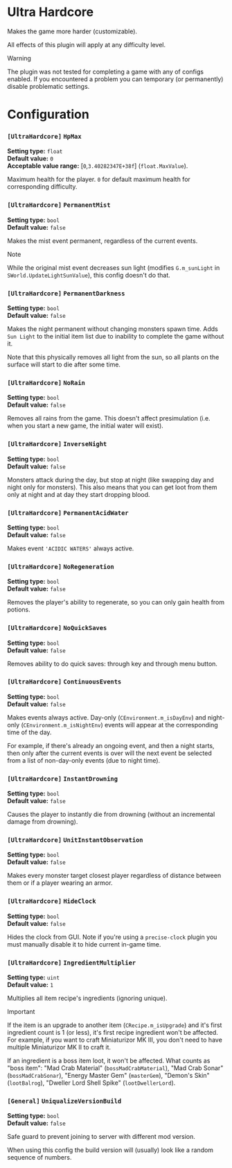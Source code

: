 
# Ultra Hardcore

Makes the game more harder (customizable).

All effects of this plugin will apply at any difficulty level.

> [!WARNING]
> The plugin was not tested for completing a game with any of configs enabled. If you encountered a problem you can temporary (or permanently) disable problematic settings.

# Configuration

### `[UltraHardcore]` `HpMax`

**Setting type:** `float` \
**Default value:** `0` \
**Acceptable value range:** [`0`,`3.40282347E+38f`] (`float.MaxValue`).

Maximum health for the player. `0` for default maximum health for corresponding difficulty.

### `[UltraHardcore]` `PermanentMist`

**Setting type:** `bool` \
**Default value:** `false`

Makes the mist event permanent, regardless of the current events.

> [!NOTE]
> While the original mist event decreases sun light (modifies `G.m_sunLight` in `SWorld.UpdateLightSunValue`), this config doesn't do that.

### `[UltraHardcore]` `PermanentDarkness`

**Setting type:** `bool` \
**Default value:** `false`

Makes the night permanent without changing monsters spawn time.
Adds `Sun Light` to the initial item list due to inability to complete the game without it.

Note that this physically removes all light from the sun, so all plants on the surface will start to die after some time.

### `[UltraHardcore]` `NoRain`

**Setting type:** `bool` \
**Default value:** `false`

Removes all rains from the game. This doesn't affect presimulation (i.e. when you start a new game, the initial water will exist).

### `[UltraHardcore]` `InverseNight`

**Setting type:** `bool` \
**Default value:** `false`

Monsters attack during the day, but stop at night (like swapping day and night only for monsters).
This also means that you can get loot from them only at night and at day they start dropping blood.

### `[UltraHardcore]` `PermanentAcidWater`

**Setting type:** `bool` \
**Default value:** `false`

Makes event `'ACIDIC WATERS'` always active.

### `[UltraHardcore]` `NoRegeneration`

**Setting type:** `bool` \
**Default value:** `false`

Removes the player's ability to regenerate, so you can only gain health from potions.

### `[UltraHardcore]` `NoQuickSaves`

**Setting type:** `bool` \
**Default value:** `false`

Removes ability to do quick saves: through key and through menu button.

### `[UltraHardcore]` `ContinuousEvents`

**Setting type:** `bool` \
**Default value:** `false`

Makes events always active. Day-only (`CEnvironment.m_isDayEnv`) and night-only (`CEnvironment.m_isNightEnv`) events will appear at the corresponding time of the day.

For example, if there's already an ongoing event, and then a night starts, then only after the current events is over will the next event be selected from a list of non-day-only events (due to night time).

### `[UltraHardcore]` `InstantDrowning`

**Setting type:** `bool` \
**Default value:** `false`

Causes the player to instantly die from drowning (without an incremental damage from drowning).

### `[UltraHardcore]` `UnitInstantObservation`

**Setting type:** `bool` \
**Default value:** `false`

Makes every monster target closest player regardless of distance between them or if a player wearing an armor.

### `[UltraHardcore]` `HideClock`

**Setting type:** `bool` \
**Default value:** `false`

Hides the clock from GUI. Note if you're using a `precise-clock` plugin you must manually disable it to hide current in-game time.

### `[UltraHardcore]` `IngredientMultiplier`

**Setting type:** `uint` \
**Default value:** `1`

Multiplies all item recipe's ingredients (ignoring unique).

> [!IMPORTANT]
> If the item is an upgrade to another item (`CRecipe.m_isUpgrade`) and it's first ingredient count is 1 (or less), it's first recipe ingredient won't be affected.
> For example, if you want to craft Miniaturizor MK III, you don't need to have multiple Miniaturizor MK II to craft it.
> 
> If an ingredient is a boss item loot, it won't be affected. What counts as "boss item":
> "Mad Crab Material" (`bossMadCrabMaterial`), "Mad Crab Sonar" (`bossMadCrabSonar`), "Energy Master Gem" (`masterGem`), "Demon's Skin" (`lootBalrog`), "Dweller Lord Shell Spike" (`lootDwellerLord`).

### `[General]` `UniqualizeVersionBuild`

**Setting type:** `bool` \
**Default value:** `false`

Safe guard to prevent joining to server with different mod version.

When using this config the build version will (usually) look like a random sequence of numbers.
